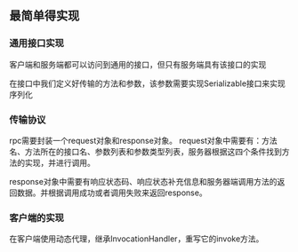 ## 最简单得实现
### 通用接口实现
客户端和服务端都可以访问到通用的接口，但只有服务端具有该接口的实现

在接口中我们定义好传输的方法和参数，该参数需要实现Serializable接口来实现序列化

### 传输协议
rpc需要封装一个request对象和response对象。
request对象中需要有：方法名、方法所在的接口名、参数列表和参数类型列表，服务器根据这四个条件找到方法的实现，并进行调用。

response对象中需要有响应状态码、响应状态补充信息和服务器端调用方法的返回数据。并根据调用成功或者调用失败来返回response。

### 客户端的实现
在客户端使用动态代理，继承InvocationHandler，重写它的invoke方法。
